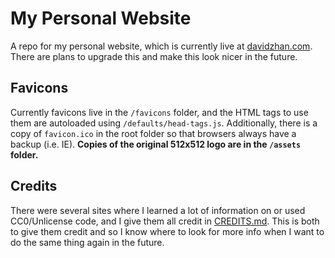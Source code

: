 # My Personal Website

A repo for my personal website, which is currently live at [davidzhan.com](https://davidzhan.com). There are plans to upgrade this and make this look nicer in the future.

## Favicons

Currently favicons live in the `/favicons` folder, and the HTML tags to use them are autoloaded using `/defaults/head-tags.js`. Additionally, there is a copy of `favicon.ico` in the root folder so that browsers always have a backup (i.e. IE). **Copies of the original 512x512 logo are in the `/assets` folder.**


## Credits

There were several sites where I learned a lot of information on or used CC0/Unlicense code, and I give them all credit in [CREDITS.md](/CREDITS.md). This is both to give them credit and so I know where to look for more info when I want to do the same thing again in the future.